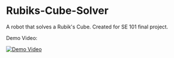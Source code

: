 # Rubiks-Cube-Solver
A robot that solves a Rubik's Cube. Created for SE 101 final project. 

Demo Video:

[![Demo Video](http://img.youtube.com/vi/RJEP8BWsFSk/0.jpg)](http://www.youtube.com/watch?v=RJEP8BWsFSk "SE 101 Final Project Demo Video")

